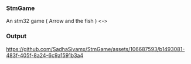 ### StmGame
An stm32 game ( Arrow and the fish )  <*-*>
### Output
https://github.com/SadhaSivamx/StmGame/assets/106687593/b1493081-483f-405f-8a24-6c9a1591b3a4


